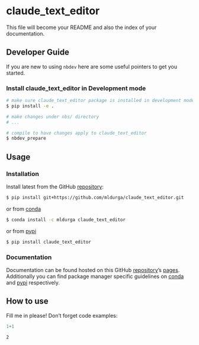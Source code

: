 # claude_text_editor


<!-- WARNING: THIS FILE WAS AUTOGENERATED! DO NOT EDIT! -->

This file will become your README and also the index of your
documentation.

## Developer Guide

If you are new to using `nbdev` here are some useful pointers to get you
started.

### Install claude_text_editor in Development mode

``` sh
# make sure claude_text_editor package is installed in development mode
$ pip install -e .

# make changes under nbs/ directory
# ...

# compile to have changes apply to claude_text_editor
$ nbdev_prepare
```

## Usage

### Installation

Install latest from the GitHub
[repository](https://github.com/mldurga/claude_text_editor):

``` sh
$ pip install git+https://github.com/mldurga/claude_text_editor.git
```

or from [conda](https://anaconda.org/mldurga/claude_text_editor)

``` sh
$ conda install -c mldurga claude_text_editor
```

or from [pypi](https://pypi.org/project/claude_text_editor/)

``` sh
$ pip install claude_text_editor
```

### Documentation

Documentation can be found hosted on this GitHub
[repository](https://github.com/mldurga/claude_text_editor)’s
[pages](https://mldurga.github.io/claude_text_editor/). Additionally you
can find package manager specific guidelines on
[conda](https://anaconda.org/mldurga/claude_text_editor) and
[pypi](https://pypi.org/project/claude_text_editor/) respectively.

## How to use

Fill me in please! Don’t forget code examples:

``` python
1+1
```

    2
